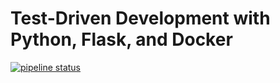 
# Test-Driven Development with Python, Flask, and Docker

[![pipeline status](https://gitlab.com/rich-s-d/flask-tdd-docker/badges/master/pipeline.svg)](https://gitlab.com/rich-s-d/flask-tdd-docker/commits/master)
